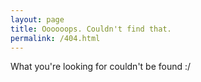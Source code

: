 ```yaml
---
layout: page
title: Oooooops. Couldn't find that.
permalink: /404.html
---
```


What you're looking for couldn't be found :/

